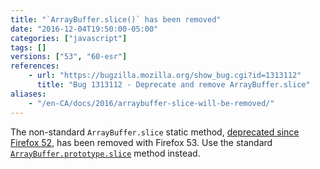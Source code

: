 ```yaml
---
title: "`ArrayBuffer.slice()` has been removed"
date: "2016-12-04T19:50:00-05:00"
categories: ["javascript"]
tags: []
versions: ["53", "60-esr"]
references:
    - url: "https://bugzilla.mozilla.org/show_bug.cgi?id=1313112"
      title: "Bug 1313112 - Deprecate and remove ArrayBuffer.slice"
aliases:
    - "/en-CA/docs/2016/arraybuffer-slice-will-be-removed/"
---
```

The non-standard `ArrayBuffer.slice` static method, [deprecated since Firefox 52](https://www.fxsitecompat.dev/en-CA/docs/2016/arraybuffer-slice-has-been-deprecated/), has been removed with Firefox 53. Use the standard [`ArrayBuffer.prototype.slice`](https://developer.mozilla.org/docs/Web/JavaScript/Reference/Global_Objects/ArrayBuffer/slice) method instead.
